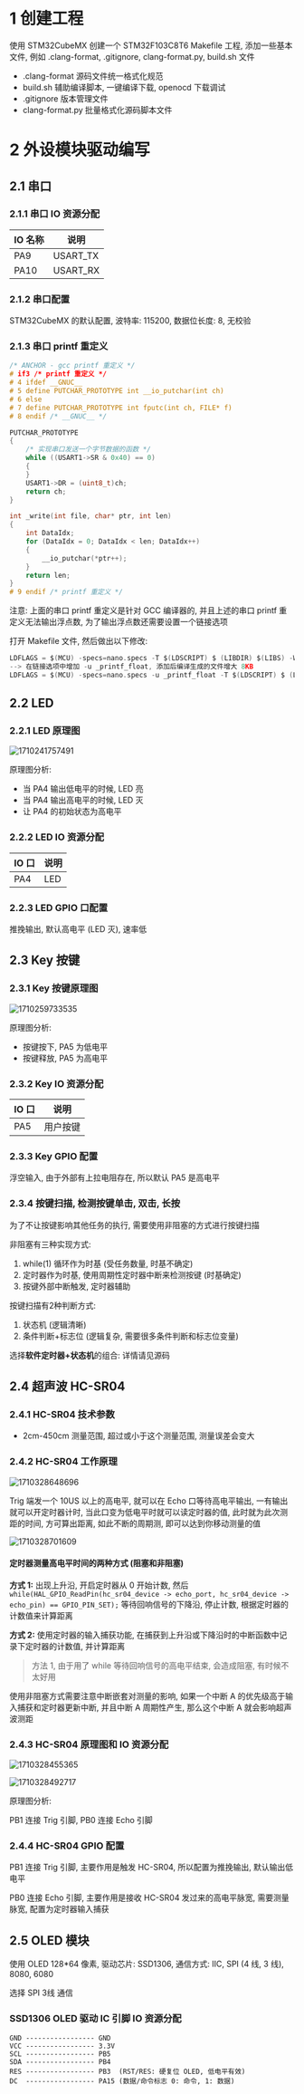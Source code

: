 # 1 创建工程

使用 STM32CubeMX 创建一个 STM32F103C8T6 Makefile 工程, 添加一些基本文件, 例如 .clang-format, .gitignore, clang-format.py, build.sh 文件

- .clang-format 源码文件统一格式化规范
- build.sh 辅助编译脚本, 一键编译下载, openocd 下载调试
- .gitignore 版本管理文件
- clang-format.py 批量格式化源码脚本文件

# 2 外设模块驱动编写

## 2.1 串口

### 2.1.1 串口 IO 资源分配

| IO 名称 | 说明     |
| ------- | -------- |
| PA9     | USART_TX |
| PA10    | USART_RX |

### 2.1.2 串口配置

STM32CubeMX 的默认配置, 波特率: 115200, 数据位长度: 8, 无校验

### 2.1.3 串口 printf 重定义

```c
/* ANCHOR - gcc printf 重定义 */
# if3 /* printf 重定义 */
# 4 ifdef __GNUC__
# 5 define PUTCHAR_PROTOTYPE int __io_putchar(int ch)
# 6 else
# 7 define PUTCHAR_PROTOTYPE int fputc(int ch, FILE* f)
# 8 endif /* __GNUC__ */

PUTCHAR_PROTOTYPE
{
    /* 实现串口发送一个字节数据的函数 */
    while ((USART1->SR & 0x40) == 0)
    {
    }
    USART1->DR = (uint8_t)ch;
    return ch;
}

int _write(int file, char* ptr, int len)
{
    int DataIdx;
    for (DataIdx = 0; DataIdx < len; DataIdx++)
    {
        __io_putchar(*ptr++);
    }
    return len;
}
# 9 endif /* printf 重定义 */
```

注意: 上面的串口 printf 重定义是针对 GCC 编译器的, 并且上述的串口 printf 重定义无法输出浮点数, 为了输出浮点数还需要设置一个链接选项

打开 Makefile 文件, 然后做出以下修改:

```c
LDFLAGS = $(MCU) -specs=nano.specs -T $(LDSCRIPT) $ (LIBDIR) $(LIBS) -Wl,-Map=$(BUILD_DIR)/$(TARGET).map,--cref -Wl,--gc-sections
--> 在链接选项中增加 -u _printf_float, 添加后编译生成的文件增大 8KB
LDFLAGS = $(MCU) -specs=nano.specs -u _printf_float -T $(LDSCRIPT) $ (LIBDIR) $(LIBS) -Wl,-Map=$(BUILD_DIR)/$(TARGET).map,--cref -Wl,--gc-sections
```

## 2.2 LED

### 2.2.1 LED 原理图

![1710241757491](images/1710241757491.png)

原理图分析:

- 当 PA4 输出低电平的时候, LED 亮
- 当 PA4 输出高电平的时候, LED 灭
- 让 PA4 的初始状态为高电平

### 2.2.2 LED IO 资源分配

| IO 口 | 说明 |
| ----- | ---- |
| PA4   | LED  |

### 2.2.3 LED GPIO 口配置

推挽输出, 默认高电平 (LED 灭), 速率低

## 2.3 Key 按键

### 2.3.1 Key 按键原理图

![1710259733535](images/1710259733535.png)

原理图分析:

- 按键按下, PA5 为低电平
- 按键释放, PA5 为高电平

### 2.3.2 Key IO 资源分配

| IO 口 | 说明     |
| ----- | -------- |
| PA5   | 用户按键 |

### 2.3.3 Key GPIO 配置

浮空输入, 由于外部有上拉电阻存在, 所以默认 PA5 是高电平

### 2.3.4 按键扫描, 检测按键单击, 双击, 长按

为了不让按键影响其他任务的执行, 需要使用非阻塞的方式进行按键扫描

非阻塞有三种实现方式:

1. while(1) 循环作为时基 (受任务数量, 时基不确定)
2. 定时器作为时基, 使用周期性定时器中断来检测按键 (时基确定)
3. 按键外部中断触发, 定时器辅助

按键扫描有2种判断方式:

1. 状态机 (逻辑清晰)
2. 条件判断+标志位 (逻辑复杂, 需要很多条件判断和标志位变量)

选择**软件定时器+状态机**的组合: 详情请见源码

## 2.4 超声波 HC-SR04

### 2.4.1 HC-SR04 技术参数

- 2cm-450cm 测量范围, 超过或小于这个测量范围, 测量误差会变大

### 2.4.2 HC-SR04 工作原理

![1710328648696](images/1710328648696.png)

Trig 端发一个 10US 以上的高电平, 就可以在 Echo 口等待高电平输出, 一有输出就可以开定时器计时, 当此口变为低电平时就可以读定时器的值, 此时就为此次测距的时间, 方可算出距离, 如此不断的周期测, 即可以达到你移动测量的值

![1710328701609](images/1710328701609.png)

#### 定时器测量高电平时间的两种方式 (阻塞和非阻塞)

**方式 1:** 出现上升沿, 开启定时器从 0 开始计数, 然后 `while(HAL_GPIO_ReadPin(hc_sr04_device -> echo_port, hc_sr04_device -> echo_pin) == GPIO_PIN_SET);` 等待回响信号的下降沿, 停止计数, 根据定时器的计数值来计算距离

**方式 2:** 使用定时器的输入捕获功能, 在捕获到上升沿或下降沿时的中断函数中记录下定时器的计数值, 并计算距离

> 方法 1, 由于用了 while 等待回响信号的高电平结束, 会造成阻塞, 有时候不太好用

使用非阻塞方式需要注意中断嵌套对测量的影响, 如果一个中断 A 的优先级高于输入捕获和定时器更新中断, 并且中断 A 周期性产生, 那么这个中断 A 就会影响超声波测距

### 2.4.3 HC-SR04 原理图和 IO 资源分配

![1710328455365](https://file+.vscode-resource.vscode-cdn.net/c%3A/Users/doit132/Desktop/BalanceCar/images/1710328455365.png)

![1710328492717](images/1710328492717.png)

原理图分析:

PB1 连接 Trig 引脚, PB0 连接 Echo 引脚

### 2.4.4 HC-SR04 GPIO 配置

PB1 连接 Trig 引脚, 主要作用是触发 HC-SR04, 所以配置为推挽输出, 默认输出低电平

PB0 连接 Echo 引脚, 主要作用是接收 HC-SR04 发过来的高电平脉宽, 需要测量脉宽, 配置为定时器输入捕获

## 2.5 OLED 模块

使用 OLED 128*64 像素, 驱动芯片: SSD1306, 通信方式: IIC, SPI (4 线, 3 线), 8080, 6080

选择 SPI 3线 通信

### SSD1306 OLED 驱动 IC 引脚 IO 资源分配

```
GND ----------------- GND
VCC ----------------- 3.3V
SCL ----------------- PB5
SDA ----------------- PB4
RES ----------------- PB3  (RST/RES: 硬复位 OLED, 低电平有效)
DC  ----------------- PA15 (数据/命令标志 0: 命令, 1: 数据)
```
